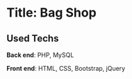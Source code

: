 # Title: Bag Shop

## Used Techs

**Back end**: PHP, MySQL

**Front end**: HTML, CSS, Bootstrap, jQuery
